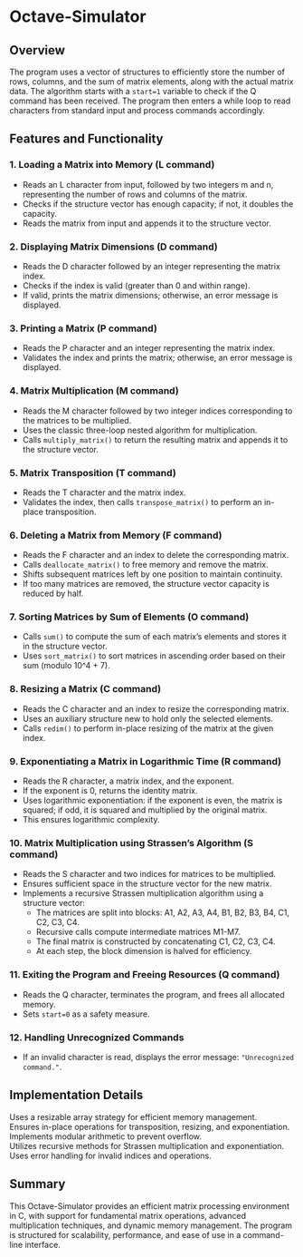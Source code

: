 # Octave-Simulator

## Overview
The program uses a vector of structures to efficiently store the number of rows, columns, and the sum of matrix elements, along with the actual matrix data. The algorithm starts with a `start=1` variable to check if the Q command has been received. The program then enters a while loop to read characters from standard input and process commands accordingly.

## Features and Functionality

### 1. Loading a Matrix into Memory (L command)
* Reads an L character from input, followed by two integers m and n, representing the number of rows and columns of the matrix.  
* Checks if the structure vector has enough capacity; if not, it doubles the capacity.  
* Reads the matrix from input and appends it to the structure vector.  

### 2. Displaying Matrix Dimensions (D command)
* Reads the D character followed by an integer representing the matrix index.  
* Checks if the index is valid (greater than 0 and within range).  
* If valid, prints the matrix dimensions; otherwise, an error message is displayed.  

### 3. Printing a Matrix (P command)
* Reads the P character and an integer representing the matrix index.  
* Validates the index and prints the matrix; otherwise, an error message is displayed.  

### 4. Matrix Multiplication (M command)
* Reads the M character followed by two integer indices corresponding to the matrices to be multiplied.  
* Uses the classic three-loop nested algorithm for multiplication.  
* Calls `multiply_matrix()` to return the resulting matrix and appends it to the structure vector.  

### 5. Matrix Transposition (T command)
* Reads the T character and the matrix index.  
* Validates the index, then calls `transpose_matrix()` to perform an in-place transposition.  

### 6. Deleting a Matrix from Memory (F command)
* Reads the F character and an index to delete the corresponding matrix.  
* Calls `deallocate_matrix()` to free memory and remove the matrix.  
* Shifts subsequent matrices left by one position to maintain continuity.  
* If too many matrices are removed, the structure vector capacity is reduced by half.  

### 7. Sorting Matrices by Sum of Elements (O command)
* Calls `sum()` to compute the sum of each matrix’s elements and stores it in the structure vector.  
* Uses `sort_matrix()` to sort matrices in ascending order based on their sum (modulo 10^4 + 7).  

### 8. Resizing a Matrix (C command)
* Reads the C character and an index to resize the corresponding matrix.  
* Uses an auxiliary structure new to hold only the selected elements.  
* Calls `redim()` to perform in-place resizing of the matrix at the given index.  

### 9. Exponentiating a Matrix in Logarithmic Time (R command)
* Reads the R character, a matrix index, and the exponent.  
* If the exponent is 0, returns the identity matrix.  
* Uses logarithmic exponentiation: if the exponent is even, the matrix is squared; if odd, it is squared and multiplied by the original matrix.  
* This ensures logarithmic complexity.  

### 10. Matrix Multiplication using Strassen’s Algorithm (S command)
* Reads the S character and two indices for matrices to be multiplied.  
* Ensures sufficient space in the structure vector for the new matrix.  
* Implements a recursive Strassen multiplication algorithm using a structure vector:  
  * The matrices are split into blocks: A1, A2, A3, A4, B1, B2, B3, B4, C1, C2, C3, C4.  
  * Recursive calls compute intermediate matrices M1-M7.  
  * The final matrix is constructed by concatenating C1, C2, C3, C4.  
  * At each step, the block dimension is halved for efficiency.  

### 11. Exiting the Program and Freeing Resources (Q command)
* Reads the Q character, terminates the program, and frees all allocated memory.  
* Sets `start=0` as a safety measure.  

### 12. Handling Unrecognized Commands
* If an invalid character is read, displays the error message: `"Unrecognized command."`.  

## Implementation Details
Uses a resizable array strategy for efficient memory management.  
Ensures in-place operations for transposition, resizing, and exponentiation.  
Implements modular arithmetic to prevent overflow.  
Utilizes recursive methods for Strassen multiplication and exponentiation.  
Uses error handling for invalid indices and operations.  

## Summary
This Octave-Simulator provides an efficient matrix processing environment in C, with support for fundamental matrix operations, advanced multiplication techniques, and dynamic memory management. The program is structured for scalability, performance, and ease of use in a command-line interface.
